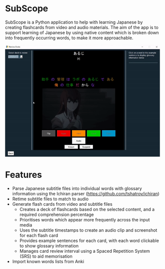 # SubScope
SubScope is a Python application to help with learning Japanese by creating flashcards from video and audio materials.
The aim of the app is to support learning of Japanese by using native content which is broken down into frequently occurring words, to make it more approachable.

<p align="center">
	<img src="images/card_review.gif">

# Features
- Parse Japanese subtitle files into individual words with glossary information using the Ichiran parser (https://github.com/tshatrov/ichiran)
- Retime subtitle files to match to audio
- Generate flash cards from video and subtitle files
  - Creates a deck of flashcards based on the selected content, and a required comprehension percentage
  - Prioritises words which appear more frequently across the input media
  - Uses the subtitle timestamps to create an audio clip and screenshot for each flash card
  - Provides example sentences for each card, with each word clickable to show glossary information
  - Manages card review interval using a Spaced Repetition System (SRS) to aid memorisation
- Import known words lists from Anki
